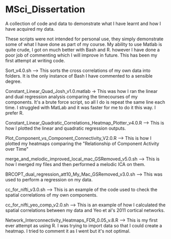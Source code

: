 # MSci_Dissertation
A collection of code and data to demonstrate what I have learnt and how I have acquired my data.

These scripts were not intended for personal use, they simply demonstrate some of what I have done as
part of my course. My ability to use Matlab is quite crude, I got on much better with Bash and R. however
I have done a poor job of commenting which I will improve in future. This has been my first attempt at
writing code. 

Sort_v4.0.sh --> This sorts the cross correlations of my own data into folders. 
It is the only instance of Bash I have commented to a sensible degree.

Constant_Linear_Quad_Josh_v1.0.matlab -> This was how I ran the linear 
and dual regression analysis comparing the timecourses of my components. It's a brute force script, 
so all I do is repeat the same line each time. I struggled with 
MatLab and it was faster for me to do it this way. I prefer R.

Constant_Linear_Quadratic_Correlations_Heatmap_Plotter_v4.0.R --> This is how I plotted the 
linear and quadratic regression outputs.

Plot_Component_vs_Component_Connectivity_V2.0.R --> This is how I plotted my heatmaps comparing the
"Relationship of Component Activity over Time"

merge_and_melodic_improved_local_mac_GSRemoved_v5.0.sh --> This is how I merged my files and then performed
a melodic ICA on them.

BRCOPT_dual_regression_att10_My_Mac_GSRemoved_v3.0.sh --> This was used to perform a regression on my data.

cc_for_nifti_v3.0.sh --> This is an example of the code used to check the
spatial correlations of my own components.

cc_for_nifti_yeo_comp_v2.0.sh  --> This is an example of how I calculated the spatial 
correlations between my data and Yeo et al's 2011 cortical networks.

Network_Interconnectivity_Heatmaps_FDR_0.05_v.8.R --> This is my first ever attempt as using R. I was trying
to import data so that I could create a heatmap. I tried to comment it as I went but it's not optimal.
